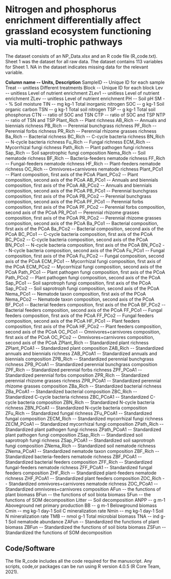 # Nitrogen and phosphorus enrichment differentially affect grassland ecosystem functioning via multi-trophic pathways

The dataset consists of an NP_Data.xlsx and an R code file (R_code.txt). Sheet 1 was the dataset for all raw data. The dataset contains 113 variables for Sheet 1. NA in the dataset indicates missing data for the relevant variable.

**Column name -- Units, Description**
SampleID -- Unique ID for each sample
Treat -- unitless Different treatments
Block -- Unique ID for each block
Lev -- unitless Level of nutrient enrichment
ZLev1 -- unitless Level of nutrient enrichment
ZLev -- unitless Level of nutrient enrichment
PH -- Soil pH
SM -- % Soil moisture
TIN -- mg kg-1 Total inorganic nitrogen
SOC -- g kg-1 Soil organic carbon
TSN -- g kg-1 Total soil nitrogen
TSP -- g kg-1 Total soil phosphorus
CTN -- ratio of SOC and TSN
CTP -- ratio of SOC and TSP
NTP -- ratio of TSN and TSP
Plant_Rich -- Plant richness
AB_Rich -- Annuals and biennials richness
PB_Rich -- Perennial bunchgrass richness
PF_Rich -- Perennial forbs richness
PR_Rich -- Perennial rhizome grasses richness
Ba_Rich -- Bacterial richness
BC_Rich --  C-cycle bacteria richness
BN_Rich --  N-cycle bacteria richness
Fu_Rich -- Fungal richness
ECM_Rich -- Mycorrhizal fungi richness
Path_Rich -- Plant pathogen fungi richness
Sap_Rich -- Soil saprotrophic fungi composition
Nema_Rich -- Soil nematode richness
BF_Rich -- Bacteria-feeders nematode richness
FF_Rich -- Fungal-feeders nematode richness
HF_Rich -- Plant-feeders nematode richness
OC_Rich -- Omnivores+carnivores nematode richness
Plant_PCo1 -- Plant composition, first axis of the PCoA
Plant_PCo2 -- Plant composition, second axis of the PCoA
AB_PCo1 -- Annuals and biennials composition, first axis of the PCoA
AB_PCo2 -- Annuals and biennials composition, second axis of the PCoA
PB_PCo1 -- Perennial bunchgrass composition, first axis of the PCoA
PB_PCo2 -- Perennial bunchgrass composition, second axis of the PCoA
PF_PCo1 -- Perennial forbs composition, first axis of the PCoA
PF_PCo2 -- Perennial forbs composition, second axis of the PCoA
PR_PCo1 -- Perennial rhizome grasses composition, first axis of the PCoA
PR_PCo2 -- Perennial rhizome grasses composition, second axis of the PCoA
Ba_PCo1 -- Bacterial composition, first axis of the PCoA
Ba_PCo2 -- Bacterial composition, second axis of the PCoA
BC_PCo1 -- C-cycle bacteria composition, first axis of the PCoA
BC_PCo2 -- C-cycle bacteria composition, second axis of the PCoA
BN_PCo1 -- N-cycle bacteria composition, first axis of the PCoA
BN_PCo2 -- N-cycle bacteria composition, second axis of the PCoA
Fu_PCo1 -- Fungal composition, first axis of the PCoA
Fu_PCo2 -- Fungal composition, second axis of the PCoA
ECM_PCo1 -- Mycorrhizal fungi composition, first axis of the PCoA
ECM_PCo2 -- Mycorrhizal fungi composition, second axis of the PCoA
Path_PCo1 -- Plant pathogen fungi composition, first axis of the PCoA
Path_PCo2 -- Plant pathogen fungi composition, second axis of the PCoA
Sap_PCo1 -- Soil saprotroph fungi composition, first axis of the PCoA
Sap_PCo2 -- Soil saprotroph fungi composition, second axis of the PCoA
Nema_PCo1 -- Nematode taxon composition, first axis of the PCoA
Nema_PCo2 -- Nematode taxon composition, second axis of the PCoA
BF_PCo1 -- Bacterial feeders composition, first axis of the PCoA
BF_PCo2 -- Bacterial feeders composition, second axis of the PCoA
FF_PCo1 -- Fungal feeders composition, first axis of the PCoA
FF_PCo2 -- Fungal feeders composition, second axis of the PCoA
HF_PCo1 -- Plant feeders composition, first axis of the PCoA
HF_PCo2 -- Plant feeders composition, second axis of the PCoA
OC_PCo1 -- Omnivores+carnivores composition, first axis of the PCoA
OC_PCo2 -- Omnivores+carnivores composition, second axis of the PCoA
ZPlant_Rich -- Standardized plant richness
ZPlant_PCoA1 -- Standardized plant composition
ZAB_Rich -- Standardized annuals and biennials richness
ZAB_PCoA1 -- Standardized annuals and biennials composition
ZPB_Rich -- Standardized perennial bunchgrass richness
ZPB_PCoA1 -- Standardized perennial bunchgrass composition
ZPF_Rich -- Standardized perennial forbs richness
ZPF_PCoA1 -- Standardized perennial forbs composition
ZPR_Rich -- Standardized perennial rhizome grasses richness
ZPR_PCoA1 -- Standardized perennial rhizome grasses composition
ZBa_Rich -- Standardized bacterial richness
ZBa_PCoA1 -- Standardized bacterial composition
ZBC_Rich -- Standardized C-cycle bacteria richness
ZBC_PCoA1 -- Standardized C-cycle bacteria composition
ZBN_Rich -- Standardized N-cycle bacteria richness
ZBN_PCoA1 -- Standardized N-cycle bacteria composition
ZFu_Rich -- Standardized fungal richness
ZFu_PCoA1 -- Standardized fungal composition
ZECM_Rich -- Standardized mycorrhizal fungi richness
ZECM_PCoA1 -- Standardized mycorrhizal fungi composition
ZPath_Rich -- Standardized plant pathogen fungi richness
ZPath_PCoA1 -- Standardized plant pathogen fungi composition
ZSap_Rich -- Standardized soil saprotroph fungi richness
ZSap_PCoA1 -- Standardized soil saprotroph fungi composition
ZNema_Rich -- Standardized soil nematode richness
ZNema_PCoA1 -- Standardized nematode taxon composition
ZBF_Rich -- Standardized bacteria-feeders nematode richness
ZBF_PCoA1 -- Standardized bacterial feeders composition
ZFF_Rich -- Standardized fungal-feeders nematode richness
ZFF_PCoA1 -- Standardized fungal feeders composition
ZHF_Rich -- Standardized plant-feeders nematode richness
ZHF_PCoA1 -- Standardized plant feeders composition
ZOC_Rich -- Standardized omnivores+carnivores nematode richness
ZOC_PCoA1 -- Standardized omnivores+carnivores composition
AFun -- the functions of plant biomass
BFun -- the functions of soil biota biomass
SFun -- the functions of SOM decomposition
Litter -- Soil decomposition
ANPP -- g m-1 Aboveground net primary production
BB -- g m-1 Belowground biomass
Cmin -- mg kg-1 day-1 Soil C mineralization rate
Nmin -- mg kg-1 day-1 Soil N mineralization rate
TMB -- nmol g-1 Total microbial biomass
TNA -- ind g-1 Soil nematode abundance
ZAFun -- Standardized the functions of plant biomass
ZBFun -- Standardized the functions of soil biota biomass
ZSFun -- Standardized the functions of SOM decomposition

## Code/Software

The file R_code includes all the code required for the manuscript.
Any scripts, code,or  packages can be run using R version 4.0.5 (R Core Team, 2021).
